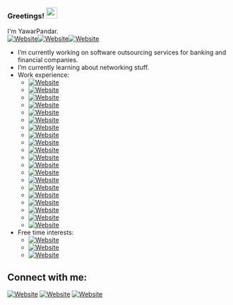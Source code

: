 ### Greetings! <img src="https://media.giphy.com/media/hvRJCLFzcasrR4ia7z/giphy.gif" width="25px">

I'm YawarPandar.<br/>
[![Website](https://img.shields.io/badge/Software%20%20Developer-blue?style=for-the-badge)](https://github.com/YawarPandar)[![Website](https://img.shields.io/badge/InfoSec%20%20Enthusiastic-red?style=for-the-badge)](https://github.com/YawarPandar)[![Website](https://img.shields.io/badge/Casual%20%20Gamer-green?style=for-the-badge)](https://github.com/YawarPandar)

- I’m currently working on software outsourcing services for banking and financial companies.
- I’m currently learning about networking stuff.
- Work experience:
  - [![Website](https://img.shields.io/badge/Visual%20%20Studio%20%20.Net-blue?style=flat&logo=visual-studio)](https://visualstudio.microsoft.com/vs/)
  - [![Website](https://img.shields.io/badge/Visual%20%20Studio%20%20Code-blue?style=flat&logo=visual-studio-code)](https://code.visualstudio.com/)
  - [![Website](https://img.shields.io/badge/Red%20%20Hat%20%20CodeReady%20%20Studio-red?style=flat&logo=red-hat)](https://www.redhat.com/en/technologies/jboss-middleware/codeready-studio)
  - [![Website](https://img.shields.io/badge/Microsoft%20%20SQL%20%20Server-red?style=flat&logo=microsoft-sql-server)](https://www.microsoft.com/en-us/sql-server/sql-server-2019)
  - [![Website](https://img.shields.io/badge/Oracle-red?style=flat&logo=oracle)](https://www.oracle.com/database/)
  - [![Website](https://img.shields.io/badge/MySQL-blue?style=flat&logo=mysql)](https://www.mysql.com/)
  - [![Website](https://img.shields.io/badge/MongoDB-brightgreen?style=flat&logo=mongodb)](https://www.mongodb.com/)
  - [![Website](https://img.shields.io/badge/Microsoft%20%20Azure-lightgray?style=flat&logo=microsoft-azure)](https://azure.microsoft.com/en-us/)
  - [![Website](https://img.shields.io/badge/Amazon%20%20AWS-yellowgreen?style=flat&logo=amazon-aws)](https://aws.amazon.com/)
  - [![Website](https://img.shields.io/badge/Angular-red?style=flat&logo=angular)](https://angular.io/)
  - [![Website](https://img.shields.io/badge/Java-red?style=flat&logo=java)](https://www.java.com/)
  - [![Website](https://img.shields.io/badge/JavaScript-yellow?style=flat&logo=javascript)](https://www.javascript.com/)
  - [![Website](https://img.shields.io/badge/JQuery-blue?style=flat&logo=jquery)](https://jquery.com/)
  - [![Website](https://img.shields.io/badge/TypeScript-blue?style=flat&logo=typescript)](https://www.typescriptlang.org/)
  - [![Website](https://img.shields.io/badge/PHP-blueviolet?style=flat&logo=php)](https://www.php.net/)
  - [![Website](https://img.shields.io/badge/Power%20%20BI-yellow?style=flat&logo=power-bi)](https://powerbi.microsoft.com/)
  - [![Website](https://img.shields.io/badge/Microsoft%20%20Visio-blue?style=flat&logo=microsoft-visio)](https://office.live.com/start/visio.aspx)
  - [![Website](https://img.shields.io/badge/Red%20%20Hat%20%20JBoss%20%20Fuse%20%20Karaf-blue?style=flat&logo=red-hat)](https://github.com/jboss-fuse/fuse-karaf)
  - [![Website](https://img.shields.io/badge/Red%20%20Hat%20%20JBoss%20%20EAP-blue?style=flat&logo=red-hat)](https://www.redhat.com/en/technologies/jboss-middleware/application-platform)
  - [![Website](https://img.shields.io/badge/Red%20%20Hat%20%20JBoss%20%20BRMS-blue?style=flat&logo=red-hat)](https://www.cmsdistribution.com/product/red-hat-jboss-brms/)
- Free time interests:
  - [![Website](https://img.shields.io/badge/Kali%20%20Linux-black?style=flat&logo=kali-linux)](https://www.kali.org/)
  - [![Website](https://img.shields.io/badge/Android-green?style=flat&logo=android)](https://github.com/YawarPandar)
  - [![Website](https://img.shields.io/badge/Play%20%20StationVita-blue?style=flat&logo=playstation-vita)](https://en.wikipedia.org/wiki/PlayStation_Vita)

## Connect with me:
[![Website](https://img.shields.io/badge/LinkedIn-blue?style=flat&logo=linkedin)][linkedin] [![Website](https://img.shields.io/badge/Facebook-darkblue?style=flat&logo=facebook)][website] [![Website](https://img.shields.io/badge/Twitter-blue?style=flat&logo=twitter)][twitter]
<br />
<!-- variables used above -->
[website]: https://www.facebook.com/mf.ramirezl
[twitter]: https://twitter.com/MFRamL
[linkedin]: https://www.linkedin.com/in/mauricioramirezrl/
